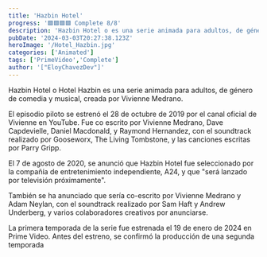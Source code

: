 ```yaml
---
title: 'Hazbin Hotel'
progress: '🟩🟩🟩🟩 Complete 8/8'
description: 'Hazbin Hotel o es una serie animada para adultos, de género de comedia y musical, creada por Vivienne Medrano.'
pubDate: '2024-03-03T20:27:38.123Z'
heroImage: '/Hotel_Hazbin.jpg'
categories: ['Animated']
tags: ['PrimeVideo','Complete']
author: '["EloyChavezDev"]'
---
```

Hazbin Hotel o Hotel Hazbin es una serie animada para adultos, de género de comedia y musical, creada por Vivienne Medrano.

El episodio piloto se estrenó el 28 de octubre de 2019 por el canal oficial de Vivienne en YouTube. Fue co escrito por Vivienne Medrano, Dave Capdevielle, Daniel Macdonald, y Raymond Hernandez, con el soundtrack realizado por Gooseworx, The Living Tombstone, y las canciones escritas por Parry Gripp.

El 7 de agosto de 2020, se anunció que Hazbin Hotel fue seleccionado por la compañía de entretenimiento independiente, A24, y que "será lanzado por televisión próximamente".

También se ha anunciado que sería co-escrito por Vivienne Medrano y Adam Neylan, con el soundtrack realizado por Sam Haft y Andrew Underberg, y varios colaboradores creativos por anunciarse.

La primera temporada de la serie fue estrenada el 19 de enero de 2024 en Prime Video. Antes del estreno, se confirmó la producción de una segunda temporada